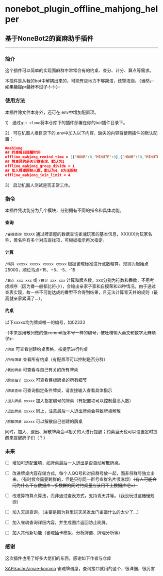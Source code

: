 # nonebot_plugin_offline_mahjong_helper
## 基于NoneBot2的面麻助手插件

* * *

### 简介

这个插件可以简单的实现面麻群中常常会有的约桌、查分、计分、算点等需求。

本插件是从我的bot中解耦出来的，可能有些地方不够简洁，还望海涵。~~（当然，如果能提pr最好不过了！！）~~

### 使用方法

本插件除文件本身外，还可在.env中增加配置项。

1） 通过`git clone`将本仓库下的插件部署在你的bot插件目录下。

2） 可在机器人根目录下的.env中加入以下内容，缺失的内容将使用插件的默认配置：
```json
#mahjong
## 约桌每日提醒时间
offline_mahjong_remind_time = [{"HOUR":8,"MINUTE":0},{"HOUR":10,"MINUTE":0},{"HOUR":12,"MINUTE":0}]
## 牌桌预约是否分群查询，默认为1
offline_mahjong_group_divide = 1
## 加入牌桌限制人数，默认为4，0为无限制
offline_mahjong_join_limit = 4
```

3） 启动机器人测试是否正常工作。

### 指令

本插件凭功能分为几个模块，分别拥有不同的指令和具体功能。

#### 查询

`/雀魂查询 XXXXX` 通过牌谱屋的数据查询雀魂玩家的基本信息，XXXXX为玩家名称，若名称有多个对应查找项，可根据指示再次指定。

#### 计算

`/精算 xxxxx xxxxx xxxxx xxxxx` 根据雀魂标准进行点数精算。规则为起始点25000，顺位马点+15、+5、-5、-15

`/算点 xxx xxx` 或 `/算分 xxx xxx` 计算和牌点数，xxx分别为符数和番数，不用考虑顺序（因为番一般都比符小），会输出亲家子家和自摸荣和四种情况。由于通过查表实现，故一些不可能达成的番型不会得到结果，且无法计算青天井的规则（最高就亲家累满了...）。

#### 约桌

以下xxxxx均为牌桌唯一的编号，如02333

~~（本来是用散列做的像commit版本号一样的编号，被吐槽输入英文和数字太麻烦了）~~

`/约桌` 可查看创建约桌表格，按提示进行约桌

`/所有牌桌` 查看所有约桌（有配置项可以控制是否分群）

`/我的牌桌` 可查看与自己有关的所有牌桌

`/牌桌细节 xxxxx` 可查看目标牌桌的所有细节

`/牌桌查询` 可查询指定条件牌桌，请直接输入查看具体指示

`/加入牌桌 xxxxx` 加入指定编号的牌桌（有配置项可以控制最高人数）

`/退出牌桌 xxxxx` 同上，注意最后一人退出牌桌会导致牌桌解散

`/解散牌桌 xxxxx` 可以解散自己创建的牌桌

同时，加入、退出、解散牌桌会at相关的人进行提醒；约桌当天也可以设置定时提醒来提醒鸽子们（？）

### 未来

- [ ] 增加可选配置项，如牌桌最后一人退出是否自动解散牌桌。

- [ ] 改进牌桌内容存储方式，每个人QQ号和对应群号放一起，而非将群号独立出来。（有时候会需要跨群的，但是只存同一群号查群名片很麻烦）~~（有人可能会问为什么不存数据库...多数群的同时约桌量应该用不上数据库吧×）~~

- [ ] 改进算符算点算法，而非通过查表方式，支持青天井等。（我没玩过这~~赌怪~~规则）

- [ ] 加入天凤查询。（主要是因为群里玩天凤雀龙门雀姬什么的太少了...）

- [ ] 加入雀魂查询详细内容，并生成图片返回防止刷屏。

- [ ] 加入其他新功能（雀魂抽卡模拟、分析牌谱、牌理分析等）

### 感谢

这次插件也用了好多大佬们的东西，感谢如下作者与仓库

[SAPikachu/amae-koromo](https://github.com/SAPikachu/amae-koromo) 雀魂牌谱屋，查询接口就用的这个，很详细，很厉害